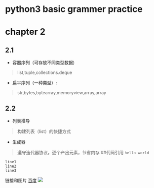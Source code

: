 # python3 basic grammer practice

# chapter 2
## 2.1
- 容器序列（可存放不同类型数据)
> list,tuple,collections.deque
- 扁平序列（一种类型）:
> str,bytes,bytearray,memoryview,array,array

## 2.2
- 列表推导
> 构建列表（list）的快捷方式
- 生成器
> 遵守迭代器协议，逐个产出元素，节省内存
##代码引用
`hello world`

```
line1
line2
line3
```
链接和图片
[百度](http://www.baidu.com)
![](https://pskoty.oss-cn-beijing.aliyuncs.com/post/learn-markdown/7.png)







